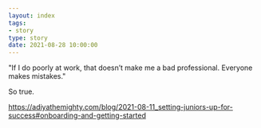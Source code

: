 ```yaml
---
layout: index
tags:
- story
type: story
date: 2021-08-28 10:00:00
---
```


"If I do poorly at work, that doesn’t make me a bad professional. Everyone makes mistakes."

So true.

https://adiyathemighty.com/blog/2021-08-11_setting-juniors-up-for-success#onboarding-and-getting-started

